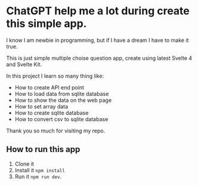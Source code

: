 # ChatGPT help me a lot during create this simple app.

I know I am newbie in programming, but if I have a dream I have to make it true.

This is just simple multiple choise question app, create using latest Svelte 4 and Svelte Kit. 

In this project I learn so many thing like:
- How to create API end point
- How to load data from sqlite database
- How to show the data on the web page
- How to set array data
- How to create sqlite database
- How to convert csv to sqlite database

Thank you so much for visiting my repo.

## How to run this app

1. Clone it 
2. Install it `npm install`
3. Run it `npm run dev`.
